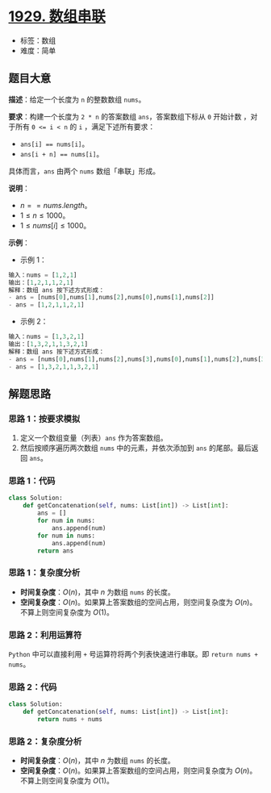 # [1929. 数组串联](https://leetcode.cn/problems/concatenation-of-array/)

- 标签：数组
- 难度：简单

## 题目大意

**描述**：给定一个长度为 `n` 的整数数组 `nums`。

**要求**：构建一个长度为 `2 * n` 的答案数组 `ans`，答案数组下标从 `0` 开始计数 ，对于所有 `0 <= i < n` 的 `i` ，满足下述所有要求：

- `ans[i] == nums[i]`。
- `ans[i + n] == nums[i]`。

具体而言，`ans` 由两个 `nums` 数组「串联」形成。

**说明**：

- $n == nums.length$。
- $1 \le n \le 1000$。
- $1 \le nums[i] \le 1000$。

**示例**：

- 示例 1：

```python
输入：nums = [1,2,1]
输出：[1,2,1,1,2,1]
解释：数组 ans 按下述方式形成：
- ans = [nums[0],nums[1],nums[2],nums[0],nums[1],nums[2]]
- ans = [1,2,1,1,2,1]
```

- 示例 2：

```python
输入：nums = [1,3,2,1]
输出：[1,3,2,1,1,3,2,1]
解释：数组 ans 按下述方式形成：
- ans = [nums[0],nums[1],nums[2],nums[3],nums[0],nums[1],nums[2],nums[3]]
- ans = [1,3,2,1,1,3,2,1]
```

## 解题思路

### 思路 1：按要求模拟

1. 定义一个数组变量（列表）`ans` 作为答案数组。
2. 然后按顺序遍历两次数组 `nums` 中的元素，并依次添加到 `ans` 的尾部。最后返回 `ans`。

### 思路 1：代码

```python
class Solution:
    def getConcatenation(self, nums: List[int]) -> List[int]:
        ans = []
        for num in nums:
            ans.append(num)
        for num in nums:
            ans.append(num)
        return ans
```

### 思路 1：复杂度分析

- **时间复杂度**：$O(n)$，其中 $n$ 为数组 `nums` 的长度。
- **空间复杂度**：$O(n)$。如果算上答案数组的空间占用，则空间复杂度为 $O(n)$。不算上则空间复杂度为 $O(1)$。

### 思路 2：利用运算符

`Python` 中可以直接利用 `+` 号运算符将两个列表快速进行串联。即 `return nums + nums`。

### 思路 2：代码

```python
class Solution:
    def getConcatenation(self, nums: List[int]) -> List[int]:
        return nums + nums
```

### 思路 2：复杂度分析

- **时间复杂度**：$O(n)$，其中 $n$ 为数组 `nums` 的长度。
- **空间复杂度**：$O(n)$。如果算上答案数组的空间占用，则空间复杂度为 $O(n)$。不算上则空间复杂度为 $O(1)$。
